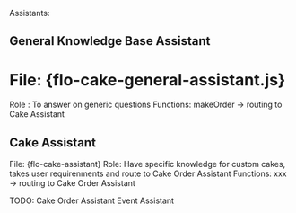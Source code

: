 Assistants:

## General Knowledge Base Assistant
# File: {flo-cake-general-assistant.js}
Role : To answer on generic questions
Functions: makeOrder -> routing to Cake Assistant

## Cake Assistant
File: {flo-cake-assistant}
Role: Have specific knowledge for custom cakes, takes user requirenments and route to Cake Order Assistant
Functions: xxx -> routing to Cake Order Assistant 



TODO:
Cake Order Assistant
Event Assistant
